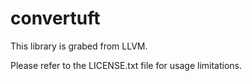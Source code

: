 # convertuft

This library is grabed from LLVM. 

Please refer to the LICENSE.txt file for usage limitations.
